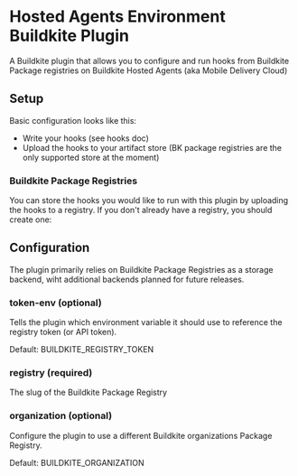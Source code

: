 # Hosted Agents Environment Buildkite Plugin

A Buildkite plugin that allows you to configure and run hooks from Buildkite Package registries on Buildkite Hosted Agents (aka Mobile Delivery Cloud)

## Setup

Basic configuration looks like this:
* Write your hooks (see hooks doc)
* Upload the hooks to your artifact store (BK package registries are the only supported store at the moment)


### Buildkite Package Registries

You can store the hooks you would like to run with this plugin by uploading the hooks to a registry. If you don't already have a registry, you should create one:


## Configuration

The plugin primarily relies on Buildkite Package Registries as a storage backend, wiht additional backends planned for future releases.

### token-env (optional)
Tells the plugin which environment variable it should use to reference the registry token (or API token).

Default: BUILDKITE_REGISTRY_TOKEN


### registry (required)
The slug of the Buildkite Package Registry

### organization (optional)
Configure the plugin to use a different Buildkite organizations Package Registry.

Default: BUILDKITE_ORGANIZATION
